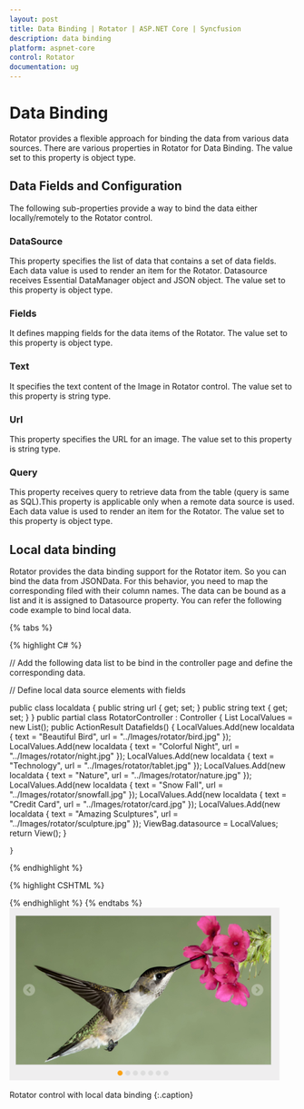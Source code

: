 ```yaml
---
layout: post
title: Data Binding | Rotator | ASP.NET Core | Syncfusion
description: data binding
platform: aspnet-core
control: Rotator
documentation: ug
---
```


# Data Binding

Rotator provides a flexible approach for binding the data from various data sources. There are various properties in Rotator for Data Binding. The value set to this property is object type.

## Data Fields and Configuration

The following sub-properties provide a way to bind the data either locally/remotely to the Rotator control. 

### DataSource

This property specifies the list of data that contains a set of data fields. Each data value is used to render an item for the Rotator. Datasource receives Essential DataManager object and JSON object. The value set to this property is object type.

### Fields

It defines mapping fields for the data items of the Rotator. The value set to this property is object type.

### Text

It specifies the text content of the Image in Rotator control. The value set to this property is string type.

### Url

This property specifies the URL for an image. The value set to this property is string type.

### Query

This property receives query to retrieve data from the table (query is same as SQL).This property is applicable only when a remote data source is used. Each data value is used to render an item for the Rotator. The value set to this property is object type.

## Local data binding

Rotator provides the data binding support for the Rotator item. So you can bind the data from JSONData. For this behavior, you need to map the corresponding filed with their column names. The data can be bound as a list and it is assigned to Datasource property. You can refer the following code example to bind local data.

{% tabs %}
 
{% highlight C# %}

// Add the following data list to be bind in the controller page and define the corresponding data.

// Define local data source elements with  fields   
         
 public class localdata
    {
        public string url { get; set; }
        public string text { get; set; }
    }
    public partial class RotatorController : Controller
    {
        List<localdata> LocalValues = new List<localdata>();
        public ActionResult Datafields()
        {
            LocalValues.Add(new localdata { text = "Beautiful Bird", url = "../Images/rotator/bird.jpg" });
            LocalValues.Add(new localdata { text = "Colorful Night", url = "../Images/rotator/night.jpg" });
            LocalValues.Add(new localdata { text = "Technology", url = "../Images/rotator/tablet.jpg" });
            LocalValues.Add(new localdata { text = "Nature", url = "../Images/rotator/nature.jpg" });
            LocalValues.Add(new localdata { text = "Snow Fall", url = "../Images/rotator/snowfall.jpg" });
            LocalValues.Add(new localdata { text = "Credit Card", url = "../Images/rotator/card.jpg" });
            LocalValues.Add(new localdata { text = "Amazing Sculptures", url = "../Images/rotator/sculpture.jpg" });
            ViewBag.datasource = LocalValues;
            return View();
        }

    }


{% endhighlight %}

{% highlight CSHTML %}

<ej-rotator id="rot" datasource="ViewBag.datasource" slide-height="350px"  slide-width="600px" is-responsive="true" show-play-button="true">
    <e-rotator-fields text="text" url="url" />
</ej-rotator>


{% endhighlight %}
{% endtabs %} 
![](Data-Binding_images/Data-Binding_img1.png)

Rotator control with local data binding
{:.caption}
